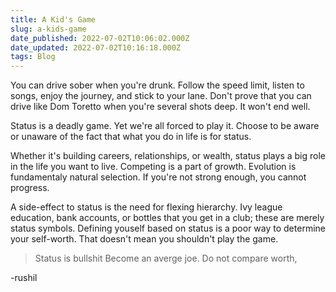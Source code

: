 ```yaml
---
title: A Kid's Game
slug: a-kids-game
date_published: 2022-07-02T10:06:02.000Z
date_updated: 2022-07-02T10:16:18.000Z
tags: Blog
---
```


You can drive sober when you're drunk. Follow the speed limit, listen to songs, enjoy the journey, and stick to your lane. Don't prove that you can drive like Dom Toretto when you're several shots deep. It won't end well.

Status is a deadly game. Yet we're all forced to play it. Choose to be aware or unaware of the fact that what you do in life is for status.

Whether it's building careers, relationships, or wealth, status plays a big role in the life you want to live. Competing is a part of growth. Evolution is fundamentaly natural selection. If you're not strong enough, you cannot progress.

A side-effect to status is the need for flexing hierarchy. Ivy league education, bank accounts, or bottles that you get in a club; these are merely status symbols. Defining youself based on status is a poor way to determine your self-worth. That doesn't mean you shouldn't play the game.

> Status is bullshit
> Become an averge joe.
> Do not compare worth,

-rushil
